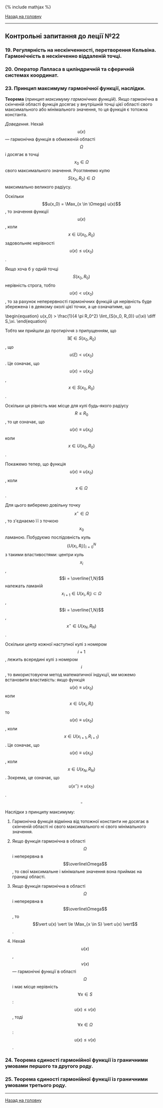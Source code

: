 <!--DEBUG-->

{% include mathjax %}

[Назад на головну](../README.md)

---

## Контрольні запитання до леції №22

### 19. Регулярність на нескінченності, перетворення Кельвіна. Гармонічність в нескінченно віддаленій точці.

### 20. Оператор Лапласа в циліндричній та сферичній системах координат.

### 23. Принцип максимуму гармонічної функції, наслідки.

**Теорема** (_принцип максимуму гармонічних функцій_). Якщо гармонічна в скінченій області функція досягає у внутрішній точці цієї області свого максимального або мінімального значення, то ця функція є тотожна константа.

_Доведення_. Нехай $$u(x)$$ &mdash; гармонічна функція в обмеженій області $$\Omega$$ і досягає в точці $$x_0 \in \Omega$$ свого максимального значення. Розглянемо кулю $$S(x_0, R_0) \in \Omega$$ максимально великого радіусу.

Оскільки $$u(x_0) = \Max_{x \in \Omega} u(x)$$, то значення функції $$u(x)$$, коли $$x \in U(x_0, R_0)$$ задовольняє нерівності $$u(x) \le u(x_0)$$.

Якщо хоча б у одній точці $$S(x_0, R_0)$$ нерівність строга, тобто $$u(x) < u(x_0)$$, то за рахунок неперервності гармонічних функцій ця нерівність буде збережена і в деякому околі цієї точки, а це означатиме, що 

\begin{equation}
	u(x_0) > \frac{1}{4 \pi R_0^2} \Iint_{S(x_0, R_0)} u(\xi) \diff S_\xi.
\end{equation}

Тобто ми прийшли до протиріччя з припущенням, що $$\exists \xi \in S(x_0, R_0)$$, що $$u(\xi) < u(x_0)$$. Це означає, що $$u(x) = u(x_0)$$, $$x \in S(x_0, R_0)$$.

Оскільки ця рівність має місце для кулі будь-якого радіусу $$R \le R_0$$, то це означає, що $$u(x) \equiv u(x_0)$$ коли $$x \in U(x_0, R_0)$$.

Покажемо тепер, що функція $$u(x) \equiv u(x_0)$$, коли $$x \in \Omega$$.

Для цього виберемо довільну точку $$x^\star \in \Omega$$, то з'єднаємо її з точкою $$x_0$$ ламаною. Побудуємо послідовність куль $$\{U(x_i, R_i)\}_{i=0}^N$$ з такими властивостями: центри куль $$x_i$$, $$i = \overline{1,N}$$ належать ламаній $$x_{i+1} \in U(x_i, R_i) \subset \Omega$$, $$i = \overline{1,N}$$, $$x^\star \in U(x_N, R_N)$$.

Оскільки центр кожної наступної кулі з номером $$i + 1$$, лежить всередині кулі з номером $$i$$, то використовуючи метод математичної індукції, ми можемо встановити властивість: якщо функція $$u(x) \equiv u(x_0)$$ коли $$x \in U(x_i, R_i)$$ то $$u(x) \equiv u(x_0)$$, коли $$x \in U(x_{i + 1}, R_{i + 1})$$. Це означає, що $$u(x) \equiv u(x_0)$$, коли $$x \in U(x_N, R_N)$$. Зокрема, це означає, що $$u(x^\star) \equiv u(x_0)$$. $$\square$$

Наслідки з принципу максимуму:

1. Гармонічна функція відмінна від тотожної константи не досягає в скінченій області ні свого максимального ні свого мінімального значення.

2. Якщо функція гармонічна в області $$\Omega$$ і неперервна в $$\overline\Omega$$, то свої максимальне і мінімальне значення вона приймає на границі області.

3. Якщо функція гармонічна в області $$\Omega$$ і неперервна в $$\overline\Omega$$, то $$\vert u(x) \vert \le \Max_{x \in S} \vert u(x) \vert$$.

4. Нехай $$u(x)$$, $$v(x)$$ &mdash; гармонічні функції в області $$\Omega$$ і має місце нерівність $$\forall x \in S$$: $$u(x) \le v(x)$$, тоді $$\forall x \in \Omega$$: $$u(x) \le v(x)$$.

### 24. Теорема єдиності гармонійної функції із граничними умовами першого та другого роду.

### 25. Теорема єдиності гармонійної функції із граничними умовами третього роду.

---

[Назад на головну](../README.md)
